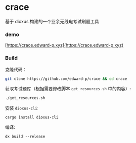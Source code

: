 # crace

基于 dioxus 构建的一个业余无线电考试刷题工具

### demo

[https://crace.edward-p.xyz](https://crace.edward-p.xyz)

### Build

克隆代码：

```bash
git clone https://github.com/edward-p/crace && cd crace
```

获取考试题库（根据需要修改脚本 `get_resources.sh` 中的内容）:

```bash
./get_resources.sh
```

安装 `dioxus-cli`:

```
cargo install dioxus-cli
```

编译:

```
dx build --release
```

